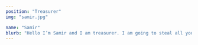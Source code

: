 ```yaml
---
position: "Treasurer"
img: "samir.jpg"

name: "Samir"
blurb: "Hello I’m Samir and I am treasurer. I am going to steal all your money and avoid taxes. I hope you like friendly people because I’m not one of them. If you need any help ask Baptiste - he loves questions (cgp23@ic.ac.uk). I am best known for not sleeping, not eating anything but raw cake batter and sweating like a hose anytime the sun comes out."
---
```

